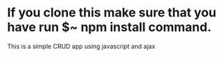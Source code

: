 # If you clone this make sure that you have run $~ npm install command.
This is a simple CRUD app using javascript and ajax
